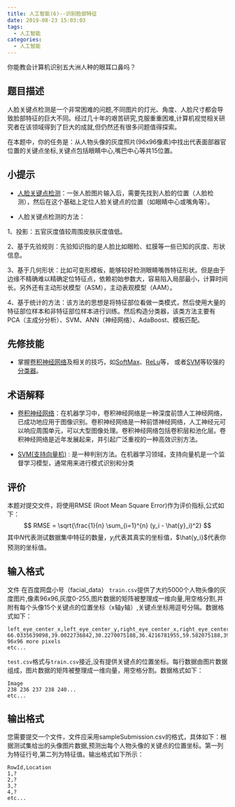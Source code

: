 ```yaml
---
title: 人工智能(6)--识别脸部特征
date: 2019-08-23 15:03:03
tags:
  - 人工智能
categories: 
  - 人工智能
---
```


你能教会计算机识别五大洲人种的眼耳口鼻吗？

<!-- more -->

## 题目描述

人脸关键点检测是一个非常困难的问题,不同图片的灯光、角度、人脸尺寸都会导致脸部特征的巨大不同。经过几十年的艰苦研究,克服重重困难,计算机视觉相关研究者在该领域得到了巨大的成就,但仍然还有很多问题值得探索。

在本题中，你的任务是：从人物头像的灰度照片(96x96像素)中找出代表面部器官位置的关键点坐标,关键点包括眼睛中心,嘴巴中心等共15位置。

## 小提示

* [人脸关键点检测](http://www.voidcn.com/article/p-xmmvlhfa-gb.html)：一张人脸图片输入后，需要先找到人脸的位置（人脸检测），然后在这个基础上定位人脸关键点的位置（如眼睛中心或嘴角等）。

* 人脸关键点检测的方法：

1、投影：五官灰度值较周围皮肤灰度值低。

2、基于先验规则：先验知识指的是人脸比如眼睑、虹膜等一些已知的灰度、形状信息。

3、基于几何形状：比如可变形模板，能够较好检测眼睛嘴唇特征形状。但是由于边缘不精确难以精确定位特征点，依赖初始参数大，容易陷入局部最小，计算时间长。另外还有主动形状模型（ASM），主动表观模型（AAM）。

4、基于统计的方法：该方法的思想是将特征部位看做一类模式，然后使用大量的特征部位样本和非特征部位样本进行训练。然后构造分类器，该类方法主要有PCA（主成分分析）、SVM、ANN（神经网络）、AdaBoost、模板匹配。


## 先修技能

* 掌握[卷积神经网络](https://baike.baidu.com/item/卷积神经网络/17541100?fr=aladdin)及相关的技巧，如[SoftMax](http://ufldl.stanford.edu/wiki/index.php/Softmax回归)、[ReLu](https://www.cnblogs.com/neopenx/p/4453161.html)等， 或者[SVM](https://baike.baidu.com/item/svm/4385807?fr=aladdin)等较强的[分类器](https://baike.baidu.com/item/分类器)。

## 术语解释

* [卷积神经网络](https://baike.baidu.com/item/卷积神经网络/17541100?fr=aladdin)：在机器学习中，卷积神经网络是一种深度前馈人工神经网络，已成功地应用于图像识别。卷积神经网络是一种前馈神经网络，人工神经元可以响应周围单元，可以大型图像处理。卷积神经网络包括卷积层和池化层。卷积神经网络是近年发展起来，并引起广泛重视的一种高效识别方法。

* [SVM\(支持向量机\)](https://baike.baidu.com/item/svm/4385807?fr=aladdin) : 是一种判别方法。在机器学习领域，支持向量机是一个监督学习模型，通常用来进行模式识别和分类

## 评价


本题对提交文件，将使用RMSE (Root Mean Square Error)作为评价指标,公式如下：
$$ RMSE = \sqrt{\frac{1}{n} \sum_{i=1}^{n} (y_i - \hat{y}_i)^2} $$
其中$N$代表测试数据集中特征的数量，$y_{i}$代表其真实的坐标值，$\hat{y_i}$代表你预测的坐标值。

## 输入格式
文件 在百度网盘小号（facial_data）
`train.csv`提供了大约5000个人物头像的灰度图片,像素96x96,灰度0-255,图片数据的矩阵被整理成一维向量,用空格分割,并附有每个头像15个关键点的位置坐标（x轴y轴）,关键点坐标用逗号分隔。数据格式如下：
```
left_eye_center_x,left_eye_center_y,right_eye_center_x,right_eye_center_y,left_eye_inner_corner_x,left_eye_inner_corner_y,left_eye_outer_corner_x,left_eye_outer_corner_y,right_eye_inner_corner_x,right_eye_inner_corner_y,right_eye_outer_corner_x,right_eye_outer_corner_y,left_eyebrow_inner_end_x,left_eyebrow_inner_end_y,left_eyebrow_outer_end_x,left_eyebrow_outer_end_y,right_eyebrow_inner_end_x,right_eyebrow_inner_end_y,right_eyebrow_outer_end_x,right_eyebrow_outer_end_y,nose_tip_x,nose_tip_y,mouth_left_corner_x,mouth_left_corner_y,mouth_right_corner_x,mouth_right_corner_y,mouth_center_top_lip_x,mouth_center_top_lip_y,mouth_center_bottom_lip_x,mouth_center_bottom_lip_y,Image
66.0335639098,39.0022736842,30.2270075188,36.4216781955,59.582075188,39.6474225564,73.1303458647,39.9699969925,36.3565714286,37.3894015038,23.4528721805,37.3894015038,56.9532631579,29.0336481203,80.2271278195,32.2281383459,40.2276090226,29.0023218045,16.3563789474,29.6474706767,44.4205714286,57.0668030075,61.1953082707,79.9701654135,28.6144962406,77.3889924812,43.3126015038,72.9354586466,43.1307067669,84.4857744361, 96x96 more pixels
etc...
```

`test.csv`格式与`train.csv`接近,没有提供关键点的位置坐标。每行数据由图片数据组成，图片数据的矩阵被整理成一维向量，用空格分割。数据格式如下：
```
Image
238 236 237 238 240...
etc...
```

## 输出格式

您需要提交一个文件，文件应采用sampleSubmission.csv的格式，具体如下：根据测试集给出的头像图片数据,预测出每个人物头像的关键点的位置坐标。第一列为特征行号,第二列为特征值。输出格式如下所示：
```
RowId,Location
1,?
2,?
3,?
4,?
etc...
```